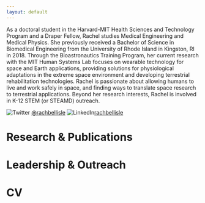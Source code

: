 ```yaml
---
layout: default
---
```


As a doctoral student in the Harvard-MIT Health Sciences and Technology Program and a Draper Fellow, Rachel studies Medical Engineering and Medical Physics. She previously received a Bachelor of Science in Biomedical Engineering from the University of Rhode Island in Kingston, RI in 2018. Through the Bioastronautics Training Program, her current research with the MIT Human Systems Lab focuses on wearable technology for space and Earth applications, providing solutions for physiological adaptations in the extreme space environment and developing terrestrial rehabilitation technologies. Rachel is passionate about allowing humans to live and work safely in space, and finding ways to translate space research to terrestrial applications. Beyond her research interests, Rachel is involved in K-12 STEM (or STEAMD) outreach.

![Twitter](C:\Users\rfb19\GitHub\bellisle.github.io\Twitter.png) [@rachbellisle](https://twitter.com/rachbellisle)
![LinkedIn](C:\Users\rfb19\GitHub\bellisle.github.io\LinkedIn.png)[rachbellisle](https://www.linkedin.com/in/rbellisle/)

# Research & Publications

# Leadership & Outreach

# CV
